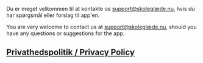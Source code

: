 Du er meget velkommen til at kontakte os [support@skoleglæde.nu](mailto:support@skoleglæde.nu), hvis du har spørgsmål eller forslag til app'en.

You are very welcome to contact us at [support@skoleglæde.nu](mailto:support@skoleglæde.nu), should you have any questions or suggestions for the app.

## [Privathedspolitik / Privacy Policy](./privacy-policy)